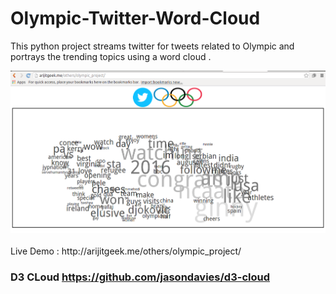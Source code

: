# Olympic-Twitter-Word-Cloud
This python project streams twitter for tweets related to Olympic and portrays the trending topics using a word cloud .

<center><img src="imgs/screenshot.png"/></center><br>
Live Demo : http://arijitgeek.me/others/olympic_project/

### D3 CLoud https://github.com/jasondavies/d3-cloud
